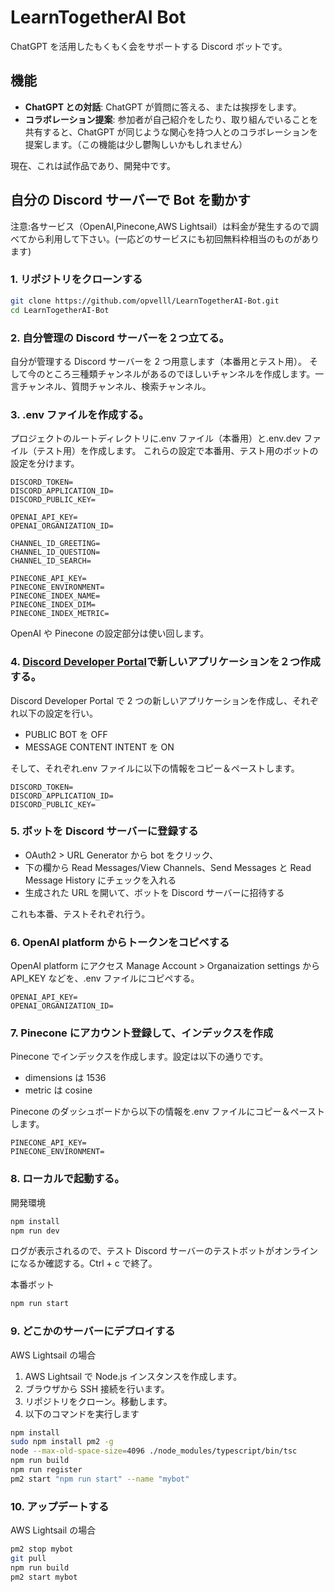 # LearnTogetherAI Bot

ChatGPT を活用したもくもく会をサポートする Discord ボットです。

## 機能

- **ChatGPT との対話**: ChatGPT が質問に答える、または挨拶をします。
- **コラボレーション提案**: 参加者が自己紹介をしたり、取り組んでいることを共有すると、ChatGPT が同じような関心を持つ人とのコラボレーションを提案します。（この機能は少し鬱陶しいかもしれません）

現在、これは試作品であり、開発中です。

## 自分の Discord サーバーで Bot を動かす

注意:各サービス（OpenAI,Pinecone,AWS Lightsail）は料金が発生するので調べてから利用して下さい。(一応どのサービスにも初回無料枠相当のものがあります)

### 1. リポジトリをクローンする

```sh
git clone https://github.com/opvelll/LearnTogetherAI-Bot.git
cd LearnTogetherAI-Bot
```

### 2. 自分管理の Discord サーバーを２つ立てる。

自分が管理する Discord サーバーを 2 つ用意します（本番用とテスト用）。
そして今のところ三種類チャンネルがあるのでほしいチャンネルを作成します。一言チャンネル、質問チャンネル、検索チャンネル。

### 3. .env ファイルを作成する。

プロジェクトのルートディレクトリに.env ファイル（本番用）と.env.dev ファイル（テスト用）を作成します。
これらの設定で本番用、テスト用のボットの設定を分けます。

```env
DISCORD_TOKEN=
DISCORD_APPLICATION_ID=
DISCORD_PUBLIC_KEY=

OPENAI_API_KEY=
OPENAI_ORGANIZATION_ID=

CHANNEL_ID_GREETING=
CHANNEL_ID_QUESTION=
CHANNEL_ID_SEARCH=

PINECONE_API_KEY=
PINECONE_ENVIRONMENT=
PINECONE_INDEX_NAME=
PINECONE_INDEX_DIM=
PINECONE_INDEX_METRIC=
```

OpenAI や Pinecone の設定部分は使い回します。

### 4. [Discord Developer Portal](https://discord.com/developers/applications)で新しいアプリケーションを２つ作成する。

Discord Developer Portal で 2 つの新しいアプリケーションを作成し、それぞれ以下の設定を行い。

- PUBLIC BOT を OFF
- MESSAGE CONTENT INTENT を ON

そして、それぞれ.env ファイルに以下の情報をコピー＆ペーストします。

```env
DISCORD_TOKEN=
DISCORD_APPLICATION_ID=
DISCORD_PUBLIC_KEY=
```

### 5. ボットを Discord サーバーに登録する

- OAuth2 > URL Generator から bot をクリック、
- 下の欄から Read Messages/View Channels、Send Messages と Read Message History にチェックを入れる
- 生成された URL を開いて、ボットを Discord サーバーに招待する

これも本番、テストそれぞれ行う。

### 6. OpenAI platform からトークンをコピペする

OpenAI platform にアクセス Manage Account > Organaization settings から API_KEY などを、.env ファイルにコピペする。

```env
OPENAI_API_KEY=
OPENAI_ORGANIZATION_ID=
```

### 7. Pinecone にアカウント登録して、インデックスを作成

Pinecone でインデックスを作成します。設定は以下の通りです。

- dimensions は 1536
- metric は cosine

Pinecone のダッシュボードから以下の情報を.env ファイルにコピー＆ペーストします。

```env
PINECONE_API_KEY=
PINECONE_ENVIRONMENT=
```

### 8. ローカルで起動する。

開発環境

```sh
npm install
npm run dev
```

ログが表示されるので、テスト Discord サーバーのテストボットがオンラインになるか確認する。Ctrl + c で終了。

本番ボット

```sh
npm run start
```

### 9. どこかのサーバーにデプロイする

AWS Lightsail の場合

1. AWS Lightsail で Node.js インスタンスを作成します。
2. ブラウザから SSH 接続を行います。
3. リポジトリをクローン。移動します。
4. 以下のコマンドを実行します

```sh
npm install
sudo npm install pm2 -g
node --max-old-space-size=4096 ./node_modules/typescript/bin/tsc
npm run build
npm run register
pm2 start "npm run start" --name "mybot"
```

### 10. アップデートする

AWS Lightsail の場合

```sh
pm2 stop mybot
git pull
npm run build
pm2 start mybot
```
